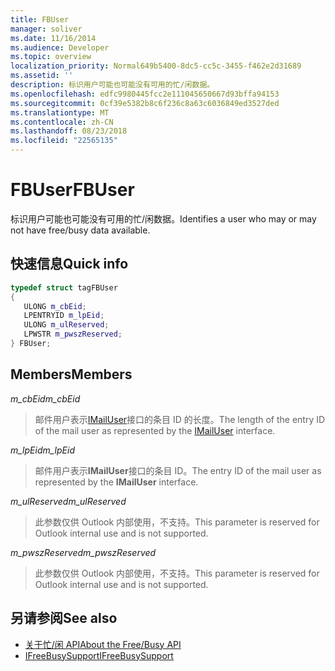 ```yaml
---
title: FBUser
manager: soliver
ms.date: 11/16/2014
ms.audience: Developer
ms.topic: overview
localization_priority: Normal649b5400-8dc5-cc5c-3455-f462e2d31689
ms.assetid: ''
description: 标识用户可能也可能没有可用的忙/闲数据。
ms.openlocfilehash: edfc9980445fcc2e111045650667d93bffa94153
ms.sourcegitcommit: 0cf39e5382b8c6f236c8a63c6036849ed3527ded
ms.translationtype: MT
ms.contentlocale: zh-CN
ms.lasthandoff: 08/23/2018
ms.locfileid: "22565135"
---
```

# <a name="fbuser"></a><span data-ttu-id="c8c44-103">FBUser</span><span class="sxs-lookup"><span data-stu-id="c8c44-103">FBUser</span></span>

<span data-ttu-id="c8c44-104">标识用户可能也可能没有可用的忙/闲数据。</span><span class="sxs-lookup"><span data-stu-id="c8c44-104">Identifies a user who may or may not have free/busy data available.</span></span>
  
## <a name="quick-info"></a><span data-ttu-id="c8c44-105">快速信息</span><span class="sxs-lookup"><span data-stu-id="c8c44-105">Quick info</span></span>

```cpp
typedef struct tagFBUser 
{ 
   ULONG m_cbEid; 
   LPENTRYID m_lpEid; 
   ULONG m_ulReserved; 
   LPWSTR m_pwszReserved; 
} FBUser;

```

## <a name="members"></a><span data-ttu-id="c8c44-106">Members</span><span class="sxs-lookup"><span data-stu-id="c8c44-106">Members</span></span>

<span data-ttu-id="c8c44-107">_m_cbEid_</span><span class="sxs-lookup"><span data-stu-id="c8c44-107">_m_cbEid_</span></span>
  
> <span data-ttu-id="c8c44-108">邮件用户表示[IMailUser](https://docs.microsoft.com/en-us/previous-versions/windows/desktop/wab/-wab-imailuser-deleteprops)接口的条目 ID 的长度。</span><span class="sxs-lookup"><span data-stu-id="c8c44-108">The length of the entry ID of the mail user as represented by the [IMailUser](https://docs.microsoft.com/en-us/previous-versions/windows/desktop/wab/-wab-imailuser-deleteprops) interface.</span></span> 
    
<span data-ttu-id="c8c44-109">_m_lpEid_</span><span class="sxs-lookup"><span data-stu-id="c8c44-109">_m_lpEid_</span></span>
  
> <span data-ttu-id="c8c44-110">邮件用户表示**IMailUser**接口的条目 ID。</span><span class="sxs-lookup"><span data-stu-id="c8c44-110">The entry ID of the mail user as represented by the **IMailUser** interface.</span></span> 
    
<span data-ttu-id="c8c44-111">_m_ulReserved_</span><span class="sxs-lookup"><span data-stu-id="c8c44-111">_m_ulReserved_</span></span>
  
> <span data-ttu-id="c8c44-112">此参数仅供 Outlook 内部使用，不支持。</span><span class="sxs-lookup"><span data-stu-id="c8c44-112">This parameter is reserved for Outlook internal use and is not supported.</span></span>
    
<span data-ttu-id="c8c44-113">_m_pwszReserved_</span><span class="sxs-lookup"><span data-stu-id="c8c44-113">_m_pwszReserved_</span></span>
  
> <span data-ttu-id="c8c44-114">此参数仅供 Outlook 内部使用，不支持。</span><span class="sxs-lookup"><span data-stu-id="c8c44-114">This parameter is reserved for Outlook internal use and is not supported.</span></span>
    
## <a name="see-also"></a><span data-ttu-id="c8c44-115">另请参阅</span><span class="sxs-lookup"><span data-stu-id="c8c44-115">See also</span></span>

- [<span data-ttu-id="c8c44-116">关于忙/闲 API</span><span class="sxs-lookup"><span data-stu-id="c8c44-116">About the Free/Busy API</span></span>](about-the-free-busy-api.md)  
- [<span data-ttu-id="c8c44-117">IFreeBusySupport</span><span class="sxs-lookup"><span data-stu-id="c8c44-117">IFreeBusySupport</span></span>](ifreebusysupport.md)


